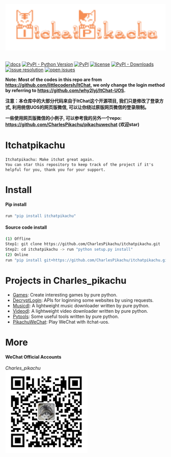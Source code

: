 <div align="center">
  <img src="./docs/logo.png" width="600"/>
</div>
<br />

[![docs](https://img.shields.io/badge/docs-latest-blue)](https://itchat.readthedocs.io/zh/latest/)
[![PyPI - Python Version](https://img.shields.io/pypi/pyversions/itchatpikachu)](https://pypi.org/project/itchatpikachu/)
[![PyPI](https://img.shields.io/pypi/v/itchatpikachu)](https://pypi.org/project/itchatpikachu)
[![license](https://img.shields.io/github/license/CharlesPikachu/itchatpikachu.svg)](https://github.com/CharlesPikachu/itchatpikachu/blob/master/LICENSE)
[![PyPI - Downloads](https://pepy.tech/badge/itchatpikachu)](https://pypi.org/project/itchatpikachu/)
[![issue resolution](https://isitmaintained.com/badge/resolution/CharlesPikachu/itchatpikachu.svg)](https://github.com/CharlesPikachu/itchatpikachu/issues)
[![open issues](https://isitmaintained.com/badge/open/CharlesPikachu/itchatpikachu.svg)](https://github.com/CharlesPikachu/itchatpikachu/issues)

**Note: Most of the codes in this repo are from https://github.com/littlecodersh/ItChat, we only change the login method by referring to https://github.com/why2lyj/ItChat-UOS.**

**注意：本仓库中的大部分代码来自于ItChat这个开源项目, 我们只是修改了登录方式, 利用统信UOS的网页版微信, 可以让你绕过原版网页微信的登录限制。**

**一些使用网页版微信的小例子, 可以参考我的另外一个repo: https://github.com/CharlesPikachu/pikachuwechat (欢迎star)**


# Itchatpikachu
```
Itchatpikachu: Make itchat great again.
You can star this repository to keep track of the project if it's helpful for you, thank you for your support.
```


# Install

#### Pip install
```sh
run "pip install itchatpikachu"
```

#### Source code install
```sh
(1) Offline
Step1: git clone https://github.com/CharlesPikachu/itchatpikachu.git
Step2: cd itchatpikachu -> run "python setup.py install"
(2) Online
run "pip install git+https://github.com/CharlesPikachu/itchatpikachu.git@master"
```


# Projects in Charles_pikachu
- [Games](https://github.com/CharlesPikachu/Games): Create interesting games by pure python.
- [DecryptLogin](https://github.com/CharlesPikachu/DecryptLogin): APIs for loginning some websites by using requests.
- [Musicdl](https://github.com/CharlesPikachu/musicdl): A lightweight music downloader written by pure python.
- [Videodl](https://github.com/CharlesPikachu/videodl): A lightweight video downloader written by pure python.
- [Pytools](https://github.com/CharlesPikachu/pytools): Some useful tools written by pure python.
- [PikachuWeChat](https://github.com/CharlesPikachu/pikachuwechat): Play WeChat with itchat-uos.


# More
#### WeChat Official Accounts
*Charles_pikachu*  
![img](./docs/pikachu.jpg)